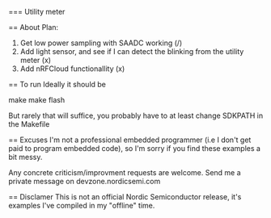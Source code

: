 
=== Utility meter

== About
Plan:
1. Get low power sampling with SAADC working (/)
2. Add light sensor, and see if I can detect the blinking from the
   utility meter (x)
3. Add nRFCloud functionallity (x)


== To run
Ideally it should be

  make
  make flash
  
But rarely that will suffice, you probably have to at least change 
SDKPATH in the Makefile


== Excuses
I'm not a professional embedded programmer (i.e I don't get paid to 
program embedded code), so I'm sorry if you find these examples a bit
messy.

Any concrete criticism/improvment requests are welcome. Send me a
private message on devzone.nordicsemi.com

== Disclamer
This is not an official Nordic Semiconductor release, it's examples
I've compiled in my "offline" time.





